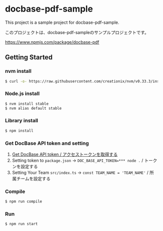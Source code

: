 # docbase-pdf-sample

This project is a sample project for docbase-pdf-sample.

このプロジェクトは、docbase-pdf-sampleのサンプルプロジェクトです。

https://www.npmjs.com/package/docbase-pdf

## Getting Started

### nvm install

```bash
$ curl -o- https://raw.githubusercontent.com/creationix/nvm/v0.33.3/install.sh | bash
```

### Node.js install

```bash
$ nvm install stable
$ nvm alias default stable
```

### Library install

```bash
$ npm install 
```

### Get DocBase API token and setting

1. [Get DocBase API token / アクセストークンを取得する](https://help.docbase.io/posts/45703#%E3%82%A2%E3%82%AF%E3%82%BB%E3%82%B9%E3%83%88%E3%83%BC%E3%82%AF%E3%83%B3)
1. Setting token to `package.json` -> `DOC_BASE_API_TOKEN=*** node .` / トークンを設定する
1. Setting Your Team `src/index.ts` -> `const TEAM_NAME = 'TEAM_NAME'` / 所属チームを設定する

### Compile

```bash
$ npm run compile
```

### Run

```bash
$ npm run start
```